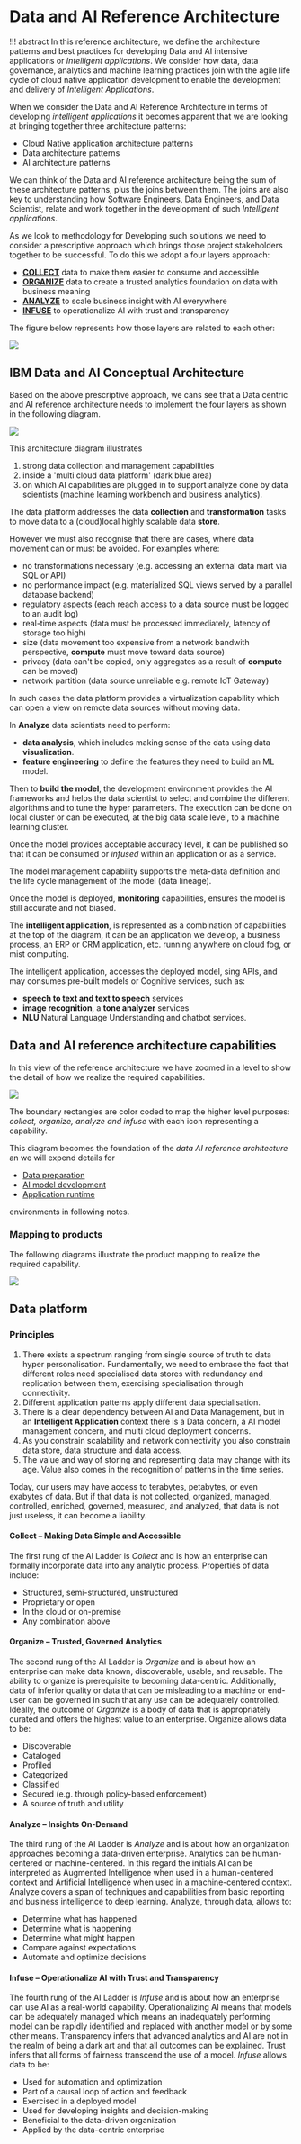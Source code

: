 # Data and AI Reference Architecture

!!! abstract
  In this reference architecture,  we define the architecture patterns and best practices for developing Data and AI intensive applications or  *Intelligent applications*.  We consider how  data, data governance, analytics and machine learning practices join with the agile life cycle of cloud native application development to enable the development and delivery of *Intelligent Applications*.

When we consider the  Data and AI Reference Architecture in terms of developing *intelligent applications* it becomes apparent that we are looking at bringing together three architecture patterns:

+ Cloud Native application architecture patterns
+ Data architecture patterns
+ AI architecture patterns

We can think of the Data and AI reference architecture being the sum of these architecture patterns, plus the joins between them.  The joins are also key to understanding how  Software Engineers, Data Engineers, and Data Scientist, relate and work together in the development of such *Intelligent applications*.

As we look to methodology for Developing such solutions we need to consider a prescriptive approach  which brings  those project stakeholders together to be successful.  To do this we adopt a four layers approach:

* **[COLLECT](#collect-making-data-simple-and-accessible)** data to make them easier to consume and accessible
* **[ORGANIZE](#organize-trusted-governed-analytics)** data to create a trusted analytics foundation on data with business meaning
* **[ANALYZE](#analyze-insights-on-demand)** to scale business insight with AI everywhere
* **[INFUSE](#infuse-operationalize-ai-with-trust-and-transparency)** to operationalize AI with trust and transparency

The figure below represents how those layers are related to each other:

![](images/ladder-ai.png)

## IBM Data and AI Conceptual Architecture

Based on the above prescriptive approach, we cans see that a Data centric and AI reference architecture needs to implement the four layers as shown in the following diagram.

![](images/data-ai-ra.png)

This architecture diagram illustrates
1. strong data collection and management capabilities
1. inside a 'multi cloud data platform' (dark blue area)
1. on which AI capabilities are plugged in to support analyze done by data scientists (machine learning workbench and business analytics).

The data platform addresses the data **collection** and **transformation** tasks to move data to a (cloud)local highly scalable data **store**.

However we must also recognise that there are cases, where data movement can or must be avoided. For examples where:
* no transformations necessary (e.g. accessing an external data mart via SQL or API)
* no performance impact (e.g. materialized SQL views served by a parallel database backend)
* regulatory aspects (each reach access to a data source must be logged to an audit log)
* real-time aspects (data must be processed immediately, latency of storage too high)
* size (data movement too expensive from a network bandwith perspective, **compute** must move toward data source)
* privacy (data can't be copied, only aggregates as a result of **compute** can be moved)
* network partition (data source unreliable e.g. remote IoT Gateway)

In such cases the data platform provides a virtualization capability which can open a view on remote data sources without moving data.

In **Analyze** data scientists need to perform:
* **data analysis**, which includes making sense of the data using data **visualization**.
* **feature engineering** to define the features they need to build an ML model.

Then to **build the model**, the development environment provides the AI frameworks and helps the data scientist to select and combine the different algorithms and to tune the hyper parameters.
The execution can be done on local cluster or can be executed, at the big data scale level, to a machine learning cluster.

Once the model provides acceptable accuracy level, it can be published so that it can be consumed or *infused* within an application or as a service.

The model management capability supports the meta-data definition and the life cycle management of the model (data lineage).

Once the model is deployed, **monitoring** capabilities, ensures the model is still accurate and
not biased.

The **intelligent application**, is represented as a combination of capabilities at the top of the diagram, it can be an application we develop, a business process, an ERP or CRM application, etc.  running anywhere on cloud fog, or mist computing.

The intelligent application, accesses the deployed model, sing APIs, and may consumes pre-built models or Cognitive services, such as:  
* **speech to text and text to speech** services  
* **image recognition**, a **tone analyzer** services
* **NLU** Natural Language Understanding and chatbot services.

## Data and AI reference architecture capabilities

In this view of the reference architecture we have zoomed in a level to show the detail of how we realize the required capabilities.

![](images/data-ai-ra-3.jpg)

The boundary rectangles are color coded to map the higher level purposes: *collect, organize, analyze and infuse* with each icon representing a capability.

This diagram becomes the foundation of  the *data AI reference architecture*  an we will expend details for

* [Data preparation](preparation/gov-data-lake.md)
* [AI model development](model-dev/README.md)
* [Application runtime](runtimes/README.md)

environments in following notes.

### Mapping to products

The following diagrams illustrate the product mapping to realize the required capability.

![](images/data-ai-ra-products.png)

## Data platform

### Principles

1. There exists a spectrum ranging from single source of truth to data hyper personalisation. Fundamentally, we need to embrace the fact that different roles need specialised data stores with redundancy and replication between them, exercising specialisation through connectivity.
1. Different application patterns apply different data specialisation.
1. There is a clear dependency between AI and Data Management, but in an **Intelligent Application** context there is a Data concern, a AI model management concern, and multi cloud deployment concerns.
1. As you constrain scalability and network connectivity you also constrain data store, data structure and data access.    
1. The value and way of storing and representing data may change with its age. Value also comes in the recognition of patterns in the time series.

Today, our users may have access to terabytes, petabytes, or even exabytes of data. But if that data is not collected, organized, managed, controlled, enriched, governed, measured, and analyzed, that data is not just useless, it can become a liability.

#### Collect – Making Data Simple and Accessible

The first rung of the AI Ladder is *Collect* and is how an enterprise can formally incorporate data into any analytic process. Properties of data include:

* Structured, semi-structured, unstructured
* Proprietary or open
* In the cloud or on-premise
* Any combination above

#### Organize – Trusted, Governed Analytics

The second rung of the AI Ladder is *Organize* and is about how an enterprise can make data known, discoverable, usable, and reusable. The ability to organize is prerequisite to becoming data-centric. Additionally, data of inferior quality or data that can be misleading to a machine or end-user can be governed in such that any use can be adequately controlled. Ideally, the outcome of *Organize* is a body of data that is appropriately curated and offers the highest value to an enterprise.
Organize allows data to be:

* Discoverable
* Cataloged
* Profiled
* Categorized
* Classified
* Secured (e.g. through policy-based enforcement)
* A source of truth and utility

#### Analyze – Insights On-Demand

The third rung of the AI Ladder is *Analyze* and is about how an organization approaches becoming a data-driven enterprise. Analytics can be human-centered or machine-centered. In this regard the initials AI can be interpreted as Augmented Intelligence when used in a human-centered context and Artificial Intelligence when used in a machine-centered context. Analyze covers a span of techniques and capabilities from basic reporting and business intelligence to deep learning. Analyze, through data, allows to:

* Determine what has happened
* Determine what is happening
* Determine what might happen
* Compare against expectations
* Automate and optimize decisions

#### Infuse – Operationalize AI with Trust and Transparency

The fourth rung of the AI Ladder is *Infuse* and is about how an enterprise can use AI as a real-world capability. Operationalizing AI means that models can be adequately managed which means an inadequately performing model can be rapidly identified and replaced with another model or by some other means. Transparency infers that advanced analytics and AI are not in the realm of being a dark art and that all outcomes can be explained. Trust infers that all forms of fairness transcend the use of a model. *Infuse* allows data to be:

* Used for automation and optimization
* Part of a causal loop of action and feedback
* Exercised in a deployed model
* Used for developing insights and decision-making
* Beneficial to the data-driven organization
* Applied by the data-centric enterprise